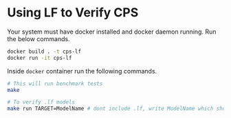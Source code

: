 # Using LF to Verify CPS

Your system must have docker installed and docker daemon running. Run the below commands.

```bash
docker build . -t cps-lf
docker run -it cps-lf
```

Inside `docker` container run the following commands.


```bash
# This will run benchmark tests
make

# To verify .lf models
make run TARGET=ModelName # dont include .lf, write ModelName which should be in src/

```

